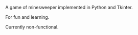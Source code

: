 A game of minesweeper implemented in Python and Tkinter.

For fun and learning.

Currently non-functional.